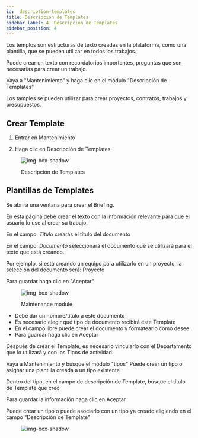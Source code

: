 ```yaml
---
id:  description-templates
title: Descripción de Templates
sidebar_label: 4. Descripción de Templates
sidebar_position: 4 
---
```


Los templos son estructuras de texto creadas en la plataforma, como una plantilla, que se pueden utilizar en todos los trabajos.

Puede crear un texto con recordatorios importantes, preguntas que son necesarias para crear un trabajo.

Vaya a "Mantenimiento" y haga clic en el módulo "Descripción de Templates"

Los tamples se pueden utilizar para crear proyectos, contratos, trabajos y presupuestos.



## Crear Template

1. Entrar en Mantenimiento

2. Haga clic en Descripción de Templates


<figure>

![img-box-shadow](/img/university/maintenance/description.png) 
<figcaption>Descripción de Templates</figcaption>

</figure>





## Plantillas de Templates

Se abrirá una ventana para crear el Briefing.

En esta página debe crear el texto con la información relevante para que el usuario lo use al crear su trabajo.

En el campo: *Título* crearás el título del documento

En el campo: *Documento* seleccionará el documento que se utilizará para el texto que está creando.

Por ejemplo, si está creando un equipo para utilizarlo en un proyecto, la selección del documento será: Proyecto

Para guardar haga clic en "Aceptar"

<figure>

![img-box-shadow](/img/university/maintenance/description-templates.png) 
<figcaption>Maintenance module</figcaption>
</figure>


- Debe dar un nombre/título a este documento
- Es necesario elegir qué tipo de documento recibirá este Template
- En el campo libre puede crear el documento y formatearlo como desee.
- Para guardar haga clic en Aceptar


Después de crear el Template, es necesario vincularlo con el Departamento que lo utilizará y con los Tipos de actividad.

Vaya a Mantenimiento y busque el módulo "tipos"
Puede crear un tipo o asignar una plantilla creada a un tipo existente

Dentro del tipo, en el campo de descripción de Template, busque el título de Template que creó

Para guardar la información haga clic en Aceptar

Puede crear un tipo o puede asociarlo con un tipo ya creado eligiendo en el campo "Descripción de Template"

<figure>

![img-box-shadow](/img/university/maintenance/types.png)

</figure>







